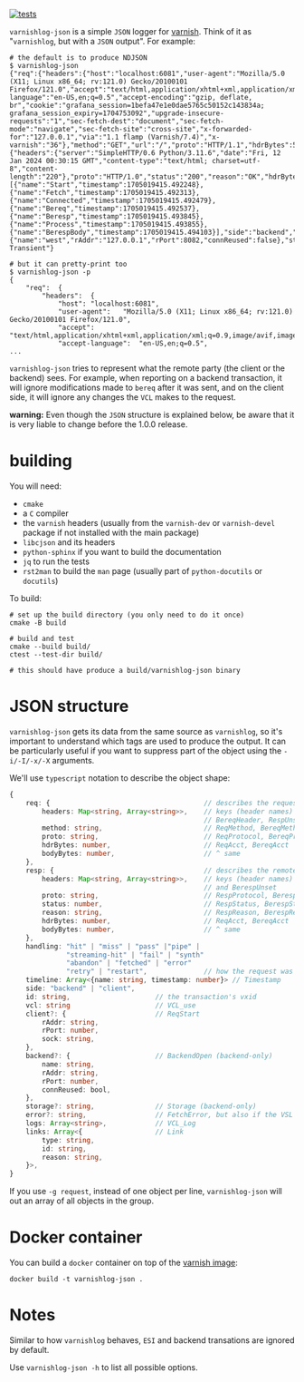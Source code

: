 [![tests](https://github.com/varnish/varnishlog-json/actions/workflows/compile.yml/badge.svg?branch=main)](https://github.com/varnish/varnishlog-json/actions/workflows/compile.yml)

`varnishlog-json` is a simple `JSON` logger for [varnish](https://varnish-cache.org). Think of it as "`varnishlog`, but with a `JSON` output". For example:

``` shell
# the default is to produce NDJSON
$ varnishlog-json
{"req":{"headers":{"host":"localhost:6081","user-agent":"Mozilla/5.0 (X11; Linux x86_64; rv:121.0) Gecko/20100101 Firefox/121.0","accept":"text/html,application/xhtml+xml,application/xml;q=0.9,image/avif,image/webp,*/*;q=0.8","accept-language":"en-US,en;q=0.5","accept-encoding":"gzip, deflate, br","cookie":"grafana_session=1befa47e1e0dae5765c50152c143834a; grafana_session_expiry=1704753092","upgrade-insecure-requests":"1","sec-fetch-dest":"document","sec-fetch-mode":"navigate","sec-fetch-site":"cross-site","x-forwarded-for":"127.0.0.1","via":"1.1 flamp (Varnish/7.4)","x-varnish":"36"},"method":"GET","url":"/","proto":"HTTP/1.1","hdrBytes":564,"bodyBytes":0},"resp":{"headers":{"server":"SimpleHTTP/0.6 Python/3.11.6","date":"Fri, 12 Jan 2024 00:30:15 GMT","content-type":"text/html; charset=utf-8","content-length":"220"},"proto":"HTTP/1.0","status":"200","reason":"OK","hdrBytes":155,"bodyBytes":220},"timeline":[{"name":"Start","timestamp":1705019415.492248},{"name":"Fetch","timestamp":1705019415.492313},{"name":"Connected","timestamp":1705019415.492479},{"name":"Bereq","timestamp":1705019415.492537},{"name":"Beresp","timestamp":1705019415.493845},{"name":"Process","timestamp":1705019415.493855},{"name":"BerespBody","timestamp":1705019415.494103}],"side":"backend","id":36,"vcl":"reload_20240112_002849_3983566","backend":{"name":"west","rAddr":"127.0.0.1","rPort":8082,"connReused":false},"storage":"malloc Transient"}

# but it can pretty-print too
$ varnishlog-json -p
{
	"req":	{
		"headers":	{
			"host":	"localhost:6081",
			"user-agent":	"Mozilla/5.0 (X11; Linux x86_64; rv:121.0) Gecko/20100101 Firefox/121.0",
			"accept":	"text/html,application/xhtml+xml,application/xml;q=0.9,image/avif,image/webp,*/*;q=0.8",
			"accept-language":	"en-US,en;q=0.5",
...
```

`varnishlog-json` tries to represent what the remote party (the client or the backend) sees. For example, when reporting on a backend transaction, it will ignore modifications made to `bereq` after it was sent, and on the client side, it will ignore any changes the `VCL` makes to the request.

**warning:** Even though the `JSON` structure is explained below, be aware that it is very liable to change before the 1.0.0 release.

# building

You will need:
- `cmake`
- a `C` compiler
- the `varnish` headers (usually from the `varnish-dev` or `varnish-devel` package if not installed with the main package)
- `libcjson` and its headers
- `python-sphinx` if you want to build the documentation
- `jq` to run the tests
- `rst2man` to build the `man` page (usually part of `python-docutils` or `docutils`)

To build:

``` shell
# set up the build directory (you only need to do it once)
cmake -B build

# build and test
cmake --build build/
ctest --test-dir build/

# this should have produce a build/varnishlog-json binary
```

# JSON structure

`varnishlog-json` gets its data from the same source as `varnishlog`, so it's important to understand which tags
are used to produce the output. It can be particularly useful if you want to suppress part of the object
using the `-i/-I/-x/-X` arguments.

We'll use `typescript` notation to describe the object shape:

``` typescript
{
    req: {                                      // describes the request as seen by the remote (either client, or backend)
        headers: Map<string, Array<string>>,    // keys (header names) are lowercase, this map is built using ReqHeader,
                                                // BereqHeader, RespUnset, and BerespUnset tags
        method: string,                         // ReqMethod, BereqMethod
        proto: string,                          // ReqProtocol, BereqProtocol
        hdrBytes: number,                       // ReqAcct, BereqAcct
        bodyBytes: number,                      // ^ same
    },
    resp: {                                     // describes the remote as seen by the remote
        headers: Map<string, Array<string>>,    // keys (header names) are lowercase, uses ReqHeader, BereqHeader, RespUnset,
                                                // and BerespUnset
        proto: string,                          // RespProtocol, BerespProtocol
        status: number,                         // RespStatus, BerespStatus
        reason: string,                         // RespReason, BerespReason,
        hdrBytes: number,                       // ReqAcct, BereqAcct
        bodyBytes: number,                      // ^ same
    },
    handling: "hit" | "miss" | "pass" |"pipe" |
              "streaming-hit" | "fail" | "synth"
              "abandon" | "fetched" | "error"
              "retry" | "restart",              // how the request was handled
    timeline: Array<{name: string, timestamp: number}> // Timestamp
    side: "backend" | "client",
    id: string,                     // the transaction's vxid
    vcl: string                     // VCL_use
    client?: {                      // ReqStart
        rAddr: string,
        rPort: number,
        sock: string,
    },
    backend?: {                     // BackendOpen (backend-only)
        name: string,
        rAddr: string,
        rPort: number,
        connReused: bool,
    },
    storage?: string,               // Storage (backend-only)
    error?: string,                 // FetchError, but also if the VSL transation was incomplete
    logs: Array<string>,            // VCL_Log 
    links: Array<{                  // Link
        type: string,
        id: string,
        reason: string,
    }>,
}
```

If you use `-g request`, instead of one object per line, `varnishlog-json` will out an array of all objects in the group.

# Docker container

You can build a `docker` container on top of the [varnish image](https://hub.docker.com/_/varnish):

```
docker build -t varnishlog-json .
```

# Notes

Similar to how `varnishlog` behaves, `ESI` and backend transations are ignored by default.

Use `varnishlog-json -h` to list all possible options.
